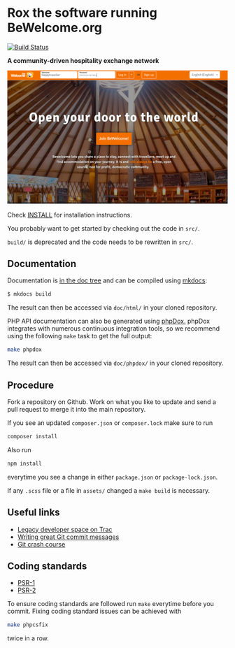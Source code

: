 # Rox the software running BeWelcome.org 

[![Build Status](https://travis-ci.org/BeWelcome/rox.svg?branch=bootstrap4)](https://travis-ci.org/BeWelcome/rox)

**A community-driven hospitality exchange network**

![Image of BeWelcome Startpage](https://raw.githubusercontent.com/BeWelcome/bewelcome.github.io/master/images/startpage%20bewelcome.png)

Check [INSTALL](INSTALL.md) for installation instructions.

You probably want to get started by checking out the code in `src/`.

`build/` is deprecated and the code needs to be rewritten in `src/`.

## Documentation

Documentation is [in the doc tree](doc/book/) and can be compiled using
[mkdocs](http://www.mkdocs.org):

```bash
$ mkdocs build
```

The result can then be accessed via `doc/html/` in your cloned repository.

PHP API documentation can also be generated using
[phpDox.](https://github.com/theseer/phpdox) phpDox integrates with numerous
continuous integration tools, so we recommend using the following `make` task to
get the full output:

```bash
make phpdox
```

The result can then be accessed via `doc/phpdox/` in your cloned repository.

## Procedure

Fork a repository on Github. Work on what you like to update and send a pull request to merge it into the main repository.

If you see an updated ```composer.json``` or ```composer.lock``` make sure to run 

```bash
composer install
```

Also run 

```bash
npm install
```
 
everytime you see a change in either ```package.json``` or ```package-lock.json```.

If any ```.scss``` file or a file in ```assets/``` changed a ```make build``` is necessary.
 
## Useful links
* [Legacy developer space on Trac](http://trac.bewelcome.org/)
* [Writing great Git commit messages](http://chris.beams.io/posts/git-commit/)
* [Git crash course](http://git.or.cz/course/svn.html)


## Coding standards
* [PSR-1](http://www.php-fig.org/psr/psr-1/)
* [PSR-2](http://www.php-fig.org/psr/psr-2/)

To ensure coding standards are followed run ```make``` everytime before you commit. Fixing coding standard issues can be achieved with

```bash
make phpcsfix
```

twice in a row.
